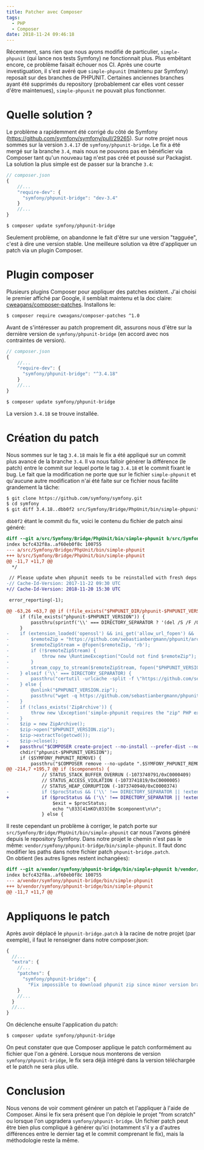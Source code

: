 ```yaml
---
title: Patcher avec Composer
tags:
  - PHP
  - Composer
date: 2018-11-24 09:46:18
---
```


Récemment, sans rien que nous ayons modifié de particulier, `simple-phpunit` (qui lance nos tests Symfony) ne fonctionnait plus. Plus embêtant encore, ce problème faisait échouer nos CI. Après une courte investiguation, il s'est avéré que `simple-phpunit` (maintenu par Symfony) reposait sur des branches de PHPUNIT. Certaines anciennes branches ayant été supprimés du repository (probablement car elles vont cesser d'être maintenues), `simple-phpunit` ne pouvait plus fonctionner.

# Quelle solution ?
<!-- more -->
Le problème a rapidemment été corrigé du côté de Symfony (https://github.com/symfony/symfony/pull/29265). Sur notre projet nous sommes sur la version `3.4.17` de `symfony/phpunit-bridge`. Le fix a été mergé sur la branche `3.4`, mais nous ne pouvons pas en bénéficier via Composer tant qu'un nouveau tag n'est pas créé et poussé sur Packagist.  
La solution la plus simple est de passer sur la branche `3.4`:
```javascript
// composer.json
{
    //...
    "require-dev": {
      "symfony/phpunit-bridge": "dev-3.4"
    }
    //...
}
```
```bash
$ composer update symfony/phpunit-bridge
```
Seulement problème, on abandonne le fait d'être sur une version "tagguée", c'est à dire une version stable.
Une meilleure solution va être d'appliquer un patch via un plugin Composer.

# Plugin composer
Plusieurs plugins Composer pour appliquer des patches existent. J'ai choisi le premier affiché par Google, il semblait maintenu et la doc claire: [cweagans/composer-patches](https://github.com/cweagans/composer-patches). Installons le:
```bash
$ composer require cweagans/composer-patches ^1.0
```
Avant de s'intéresser au patch proprement dit, assurons nous d'être sur la dernière version de `symfony/phpunit-bridge` (en accord avec nos contraintes de version).
```javascript
// composer.json
{
    //...
    "require-dev": {
      "symfony/phpunit-bridge": "^3.4.18"
    }
    //...
}
```
```bash
$ composer update symfony/phpunit-bridge
```
La version `3.4.18` se trouve installée.

# Création du patch
Nous sommes sur le tag `3.4.18` mais le fix a été appliqué sur un commit plus avancé de la branche `3.4`. Il va nous falloir générer la différence (le patch) entre le commit sur lequel porte le tag `3.4.18` et le commit fixant le bug. Le fait que la modification ne porte que sur le fichier `simple-phpunit` et qu'aucune autre modification n'ai été faite sur ce fichier nous facilite grandement la tâche:
```bash
$ git clone https://github.com/symfony/symfony.git
$ cd symfony
$ git diff 3.4.18..dbb0f2 src/Symfony/Bridge/PhpUnit/bin/simple-phpunit > phpunit-bridge.patch
```
`dbb0f2` étant le commit du fix, voici le contenu du fichier de patch ainsi généré:
```diff
diff --git a/src/Symfony/Bridge/PhpUnit/bin/simple-phpunit b/src/Symfony/Bridge/PhpUnit/bin/simple-phpunit
index bcfc432f8a..af60eb0f8c 100755
--- a/src/Symfony/Bridge/PhpUnit/bin/simple-phpunit
+++ b/src/Symfony/Bridge/PhpUnit/bin/simple-phpunit
@@ -11,7 +11,7 @@
  */

 // Please update when phpunit needs to be reinstalled with fresh deps:
-// Cache-Id-Version: 2017-11-22 09:30 UTC
+// Cache-Id-Version: 2018-11-20 15:30 UTC

 error_reporting(-1);

@@ -63,26 +63,7 @@ if (!file_exists("$PHPUNIT_DIR/phpunit-$PHPUNIT_VERSION/phpunit") || md5_file(__
     if (file_exists("phpunit-$PHPUNIT_VERSION")) {
         passthru(sprintf('\\' === DIRECTORY_SEPARATOR ? '(del /S /F /Q %s & rmdir %1$s) >nul': 'rm -rf %s', "phpunit-$PHPUNIT_VERSION"));
     }
-    if (extension_loaded('openssl') && ini_get('allow_url_fopen') && !isset($_SERVER['http_proxy']) && !isset($_SERVER['https_proxy'])) {
-        $remoteZip = "https://github.com/sebastianbergmann/phpunit/archive/$PHPUNIT_VERSION.zip";
-        $remoteZipStream = @fopen($remoteZip, 'rb');
-        if (!$remoteZipStream) {
-            throw new \RuntimeException("Could not find $remoteZip");
-        }
-        stream_copy_to_stream($remoteZipStream, fopen("$PHPUNIT_VERSION.zip", 'wb'));
-    } elseif ('\\' === DIRECTORY_SEPARATOR) {
-        passthru("certutil -urlcache -split -f \"https://github.com/sebastianbergmann/phpunit/archive/$PHPUNIT_VERSION.zip\" $PHPUNIT_VERSION.zip");
-    } else {
-        @unlink("$PHPUNIT_VERSION.zip");
-        passthru("wget -q https://github.com/sebastianbergmann/phpunit/archive/$PHPUNIT_VERSION.zip");
-    }
-    if (!class_exists('ZipArchive')) {
-        throw new \Exception('simple-phpunit requires the "zip" PHP extension to be installed and enabled in order to uncompress the downloaded PHPUnit packages.');
-    }
-    $zip = new ZipArchive();
-    $zip->open("$PHPUNIT_VERSION.zip");
-    $zip->extractTo(getcwd());
-    $zip->close();
+    passthru("$COMPOSER create-project --no-install --prefer-dist --no-scripts --no-plugins --no-progress --ansi phpunit/phpunit phpunit-$PHPUNIT_VERSION \"$PHPUNIT_VERSION.*\"");
     chdir("phpunit-$PHPUNIT_VERSION");
     if ($SYMFONY_PHPUNIT_REMOVE) {
         passthru("$COMPOSER remove --no-update ".$SYMFONY_PHPUNIT_REMOVE);
@@ -214,7 +195,7 @@ if ($components) {
             // STATUS_STACK_BUFFER_OVERRUN (-1073740791/0xC0000409)
             // STATUS_ACCESS_VIOLATION (-1073741819/0xC0000005)
             // STATUS_HEAP_CORRUPTION (-1073740940/0xC0000374)
-            if ($procStatus && ('\\' !== DIRECTORY_SEPARATOR || !extension_loaded('apcu') || !ini_get('apc.enable_cli') || !in_array($procStatus, array(-1073740791, -1073741819, -1073740940)))) {
+            if ($procStatus && ('\\' !== DIRECTORY_SEPARATOR || !extension_loaded('apcu') || !filter_var(ini_get('apc.enable_cli'), FILTER_VALIDATE_BOOLEAN) || !in_array($procStatus, array(-1073740791, -1073741819, -1073740940)))) {
                 $exit = $procStatus;
                 echo "\033[41mKO\033[0m $component\n\n";
             } else {
```
Il reste cependant un problème à corriger, le patch porte sur `src/Symfony/Bridge/PhpUnit/bin/simple-phpunit` car nous l'avons généré depuis le repository Symfony. Dans notre projet le chemin n'est pas le même: `vendor/symfony/phpunit-bridge/bin/simple-phpunit`. Il faut donc modifier les paths dans notre fichier patch `phpunit-bridge.patch`.  
On obtient (les autres lignes restent inchangées):
```diff
diff --git a/vendor/symfony/phpunit-bridge/bin/simple-phpunit b/vendor/symfony/phpunit-bridge/bin/simple-phpunit
index bcfc432f8a..af60eb0f8c 100755
--- a/vendor/symfony/phpunit-bridge/bin/simple-phpunit
+++ b/vendor/symfony/phpunit-bridge/bin/simple-phpunit
@@ -11,7 +11,7 @@
```

# Appliquons le patch
Après avoir déplacé le `phpunit-bridge.patch` à la racine de notre projet (par exemple), il faut le renseigner dans notre composer.json:
```javascript
{
  //...
  "extra": {
    //...
    "patches": {
      "symfony/phpunit-bridge": {
        "Fix impossible to download phpunit zip since minor version branches has been deleted": "phpunit-bridge.patch"
    }
    //...
  }
  //...    
}
```
On déclenche ensuite l'application du patch:
```bash
$ composer update symfony/phpunit-bridge
```
On peut constater que que Composer applique le patch conformément au fichier que l'on a généré. Lorsque nous monterons de version `symfony/phpunit-bridge`, le fix sera déjà intégré dans la version téléchargée et le patch ne sera plus utile.

# Conclusion
Nous venons de voir comment générer un patch et l'appliquer à l'aide de Composer. Ainsi le fix sera présent que l'on déploie le projet "from scratch" ou lorsque l'on upgradera `symfony/phpunit-bridge`. Un fichier patch peut être bien plus compliqué à générer qu'ici (notamment s'il y a d'autres différences entre le dernier tag et le commit comprenant le fix), mais la méthodologie reste la même.
